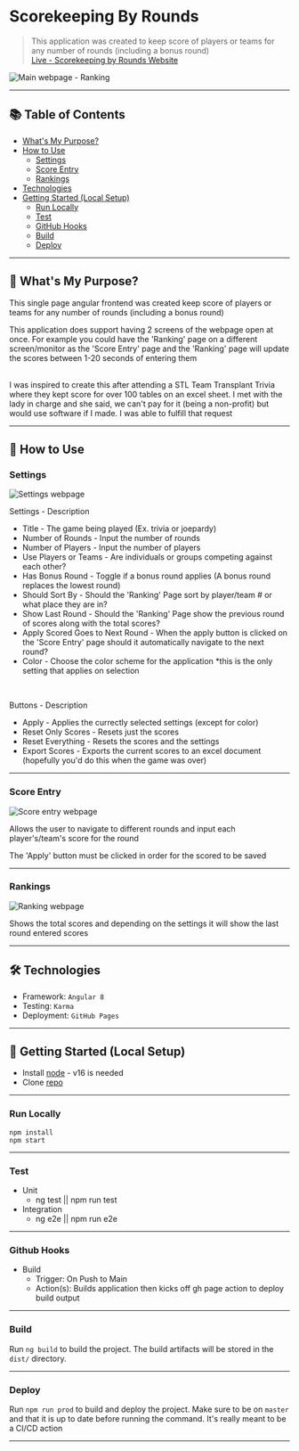 # Scorekeeping By Rounds

> This application was created to keep score of players or teams for any number of rounds (including a bonus round) <br/>
> [Live - Scorekeeping by Rounds Website](https://scorekeeping-by-rounds.ryan-brock.com/) <br/>
 
![Main webpage - Ranking](/pics/ranking-page.png)

---

## 📚 Table of Contents

- [What's My Purpose?](#-whats-my-purpose)
- [How to Use](#-how-to-use)
  - [Settings](#settings)
  - [Score Entry](#advanced-search)
  - [Rankings](#Rankings)
- [Technologies](#-technologies)
- [Getting Started (Local Setup)](#-getting-started-local-setup)
  - [Run Locally](#run-locally)
  - [Test](#test)
  - [GitHub Hooks](#github-hooks)
  - [Build](#build)
  - [Deploy](#deploy)

---

## 🧠 What's My Purpose?

This single page angular frontend was created keep score of players or teams for any number of rounds (including a bonus round) <br/>

This application does support having 2 screens of the webpage open at once. For example you could have the 'Ranking' page on a different screen/monitor as the 'Score Entry' page and the 'Ranking' page will update the scores between 1-20 seconds of entering them <br/><br/>

I was inspired to create this after attending a STL Team Transplant Trivia where they kept score for over 100 tables on an excel sheet. I met with the lady in charge and she said, we can't pay for it (being a non-profit) but would use software if I made. I was able to fulfill that request

---

## 🚦 How to Use

### Settings

![Settings webpage](/pics/settings-page.png)

Settings - Description

- Title - The game being played (Ex. trivia or joepardy) <br/>
- Number of Rounds - Input the number of rounds <br/>
- Number of Players - Input the number of players <br/>
- Use Players or Teams - Are individuals or groups competing against each other? <br/>
- Has Bonus Round - Toggle if a bonus round applies (A bonus round replaces the lowest round) <br/>
- Should Sort By - Should the 'Ranking' Page sort by player/team # or what place they are in? <br/>
- Show Last Round - Should the 'Ranking' Page show the previous round of scores along with the total scores? <br/>
- Apply Scored Goes to Next Round - When the apply button is clicked on the 'Score Entry' page should it automatically navigate to the next round? <br/>
- Color - Choose the color scheme for the application *this is the only setting that applies on selection <br/>

<br/>

Buttons - Description

- Apply - Applies the currectly selected settings (except for color)<br/>
- Reset Only Scores - Resets just the scores<br/>
- Reset Everything - Resets the scores and the settings<br/>
- Export Scores - Exports the current scores to an excel document (hopefully you'd do this when the game was over)<br/>

---

### Score Entry

![Score entry webpage](/pics/score-entry-page.png)

Allows the user to navigate to different rounds and input each player's/team's score for the round <br/>

The 'Apply' button must be clicked in order for the scored to be saved <br/>

---

### Rankings

![Ranking webpage](/pics/ranking-page.png)

Shows the total scores and depending on the settings it will show the last round entered scores <br/>

---

## 🛠 Technologies

- Framework: `Angular 8`
- Testing: `Karma`
- Deployment: `GitHub Pages`

---

## 🚀 Getting Started (Local Setup)

* Install [node](https://nodejs.org/en) - v16 is needed
* Clone [repo](https://github.com/rbrock44/scorekeeping-by-rounds)

---

### Run Locally

```
npm install
npm start
```

---

### Test

- Unit
  - ng test || npm run test
- Integration
  - ng e2e || npm run e2e
        
---

### Github Hooks

- Build
    - Trigger: On Push to Main
    - Action(s): Builds application then kicks off gh page action to deploy build output

---

### Build

Run `ng build` to build the project. The build artifacts will be stored in the `dist/` directory.

---

### Deploy

Run `npm run prod` to build and deploy the project. Make sure to be on `master` and that it is up to date before running the command. It's really meant to be a CI/CD action

---
